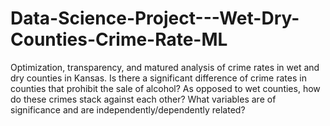 # Data-Science-Project---Wet-Dry-Counties-Crime-Rate-ML
Optimization, transparency, and matured analysis of crime rates in wet and dry counties in Kansas.  Is there a significant difference of crime rates in counties that prohibit the sale of alcohol? As opposed to wet counties, how do these crimes stack against each other? What variables are of significance and are independently/dependently related? 
